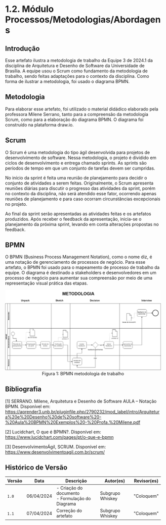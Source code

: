 # 1.2. Módulo Processos/Metodologias/Abordagens


## Introdução

Esse artefato ilustra a metodologia de trabalho da Equipe 3 de 2024.1 da disciplina de Arquitetura e Desenho de Software da Universidade de Brasília. A equipe usou o Scrum como fundamento da metodologia de trabalho, sendo feitas adaptações para o contexto da disciplina. Como forma de ilustrar a metodologia, foi usado o diagrama BPMN.

## Metodologia

Para elaborar esse artefato, foi utilizado o material didádico elaborado pela professora Milene Serrano, tanto para a compreensão da metodologia Scrum, como para a elaboração do diagrama BPMN. O diagrama foi construído na plataforma draw.io.

## Scrum

O Scrum é uma metodologia do tipo ágil desenvolvida para projetos de desenvolvimento de software. Nessa metodologia, o projeto é dividido em ciclos de desenvolvimento e entrega chamado sprints. As sprints são períodos de tempo em que um conjunto de tarefas devem ser cumpridas. 

No início da sprint é feita uma reunião de planejamento para decidir o conjunto de atividades a serem feitas. Originalmente, o Scrum apresenta reuniões diárias para discutir o progresso das atividades da sprint, porém no contexto da disciplina, não será atendido esse fator, ocorrendo apenas reuniões de planejamento e para caso ocorram circunstâncias excepcionais no projeto. 

Ao final da sprint serão apresentadas as atividades feitas e os artefatos produzidos. Após receber o feedback da apresentação, inicia-se o planejamento da próxima sprint, levando em conta alterações propostas no feedback.

## BPMN

O BPMN (Business Process Management Notation), como o nome diz, é uma notação de gerenciamento de processos de negócio. Para esse artefato, o BPMN foi usado para o mapeamento de processo de trabalho da equipe. O diagrama é destinado a stakeholders e desenvolvedores em um processo de negócio para aumentar sua compreensão por meio de uma representação visual prática das etapas.

<div align="center">
<img src="BPMN.jpeg">
Figura 1: BPMN metodologia de trabalho
</div>

## Bibliografia

[1] SERRANO. Milene, Arquitetura e Desenho de Software
AULA – Notação BPMN. Disponível em: https://aprender3.unb.br/pluginfile.php/2790232/mod_label/intro/Arquitetura%20e%20Desenho%20de%20software%20-%20Aula%20BPMN%20Exemplos%20-%20Profa.%20Milene.pdf

[2] Lucidchart, O que é BPMN?. Disponível em: https://www.lucidchart.com/pages/pt/o-que-e-bpmn

[3] DesenvolvimentoÁgil, SCRUM. Disponível em: https://www.desenvolvimentoagil.com.br/scrum/


## Histórico de Versão

| Versão | Data | Descrição| Autor(es) | Revisor(es)
|--|--|--|--|--|
|`1.0` | 06/04/2024 | - Criação do documento<br>- Formulação do Diagrama | Subgrupo Whiskey | "Coloquem" |
|`1.1` | 07/04/2024 | Correção do artefato | Subgrupo Whiskey | "Coloquem" |
